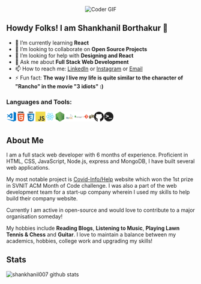 
<p  align="center"><img src="https://media.giphy.com/media/SWoSkN6DxTszqIKEqv/giphy.gif" alt="Coder GIF" width="500" height="400">


## Howdy Folks! I am Shankhanil Borthakur 👋



- 🌱 I’m currently learning **React**
- 👯 I’m looking to collaborate on **Open Source Projects**
- 🤔 I’m looking for help with **Designing and React**
- 💬 Ask me about **Full Stack Web Development**
- 📫 How to reach me: <a href="https://www.linkedin.com/in/shankhanil-borthakur-00069019a/">LinkedIn</a> or <a href="https://www.instagram.com/shankhanil_007/">Instagram</a>  or <a href="mailto:shankhanil974@gmail.com">Email</a>
- ⚡ Fun fact: **The way I live my life is quite similar to the character of "Rancho" in the movie "3 idiots" :)**


### Languages and Tools:

[<img align="left" alt="Visual Studio Code" width="26px" src="https://raw.githubusercontent.com/github/explore/80688e429a7d4ef2fca1e82350fe8e3517d3494d/topics/visual-studio-code/visual-studio-code.png" />][webdevplaylist]
[<img align="left" alt="HTML5" width="26px" src="https://raw.githubusercontent.com/github/explore/80688e429a7d4ef2fca1e82350fe8e3517d3494d/topics/html/html.png" />][webdevplaylist]
[<img align="left" alt="CSS3" width="26px" src="https://raw.githubusercontent.com/github/explore/80688e429a7d4ef2fca1e82350fe8e3517d3494d/topics/css/css.png" />][cssplaylist]
[<img align="left" alt="JavaScript" width="26px" src="https://raw.githubusercontent.com/github/explore/80688e429a7d4ef2fca1e82350fe8e3517d3494d/topics/javascript/javascript.png" />][jsplaylist]
[<img align="left" alt="React" width="26px" src="https://raw.githubusercontent.com/github/explore/80688e429a7d4ef2fca1e82350fe8e3517d3494d/topics/react/react.png" />][reactplaylist]
[<img align="left" alt="Node.js" width="26px" src="https://raw.githubusercontent.com/github/explore/80688e429a7d4ef2fca1e82350fe8e3517d3494d/topics/nodejs/nodejs.png" />][webdevplaylist]
[<img align="left" alt="MySQL" width="26px" src="https://raw.githubusercontent.com/github/explore/80688e429a7d4ef2fca1e82350fe8e3517d3494d/topics/mysql/mysql.png" />][webdevplaylist]
[<img align="left" alt="MongoDB" width="26px" src="https://raw.githubusercontent.com/github/explore/80688e429a7d4ef2fca1e82350fe8e3517d3494d/topics/mongodb/mongodb.png" />][webdevplaylist]
[<img align="left" alt="Git" width="26px" src="https://raw.githubusercontent.com/github/explore/80688e429a7d4ef2fca1e82350fe8e3517d3494d/topics/git/git.png" />][webdevplaylist]
[<img align="left" alt="GitHub" width="26px" src="https://raw.githubusercontent.com/github/explore/78df643247d429f6cc873026c0622819ad797942/topics/github/github.png" />][webdevplaylist]
[<img align="left" alt="Terminal" width="26px" src="https://raw.githubusercontent.com/github/explore/80688e429a7d4ef2fca1e82350fe8e3517d3494d/topics/terminal/terminal.png" />][webdevplaylist]


[webdevplaylist]: https://www.youtube.com/playlist?list=PLkwxH9e_vrAJ0WbEsFA9W3I1W-g_BTsbt
[jsplaylist]: https://www.youtube.com/playlist?list=PLkwxH9e_vrALRJKu7wfXby3MKeflhTu6B
[cssplaylist]: https://www.youtube.com/playlist?list=PLkwxH9e_vrALSdvZuEh6gqQdmDoDIoqz4
[reactplaylist]: https://www.youtube.com/playlist?list=PLkwxH9e_vrAK4TdffpxKY3QGyHCpxFcQ0

<br />
<br />


## About Me
I am a full stack web developer with 6 months of experience. Proficient in HTML, CSS, JavaScript, Node.js, express and MongoDB,  I have built several web applications. 

My most notable project is <a href="http://covid-info-help.herokuapp.com/">Covid-Info/Help</a> website which won the 1st prize in SVNIT ACM Month of Code challenge. I was also a part of the web development team for a start-up company wherein I used my skills to help build their company website. 

Currently I am active in open-source and would love to contribute to a major organisation someday!

My hobbies include **Reading Blogs**, **Listening to Music**, **Playing Lawn Tennis & Chess** and **Guitar**. I love to maintain a balance between my academics, hobbies, college work and upgrading my skills!


## Stats
![shankhanil007 github stats](https://github-readme-stats.vercel.app/api?username=shankhanil007&show_icons=true&theme=graywhite)
